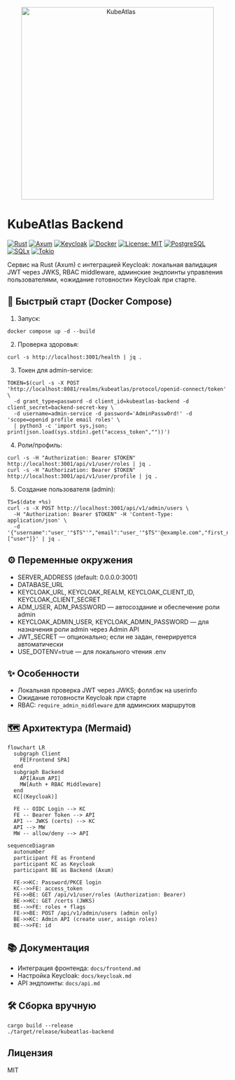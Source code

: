 <p align="center">
  <img src="assets/kubeatlas-logo.gif" alt="KubeAtlas" width="440" />
</p>

# KubeAtlas Backend

[![Rust](https://img.shields.io/badge/Rust-1.85+-93450a?logo=rust)](https://www.rust-lang.org/)
[![Axum](https://img.shields.io/badge/Web-Axum-1f6feb)](https://docs.rs/axum)
[![Keycloak](https://img.shields.io/badge/Auth-Keycloak-6d28d9)](https://www.keycloak.org/)
[![Docker](https://img.shields.io/badge/Docker-Compose-2496ed?logo=docker)](https://docs.docker.com/compose/)
[![License: MIT](https://img.shields.io/badge/License-MIT-success)](LICENSE)
[![PostgreSQL](https://img.shields.io/badge/DB-PostgreSQL-316192?logo=postgresql&logoColor=white)](https://www.postgresql.org/)
[![SQLx](https://img.shields.io/badge/ORM-SQLx-0f766e)](https://docs.rs/sqlx)
[![Tokio](https://img.shields.io/badge/Runtime-Tokio-0b5fff?logo=rust)](https://tokio.rs/)

Сервис на Rust (Axum) с интеграцией Keycloak: локальная валидация JWT через JWKS, RBAC middleware, админские эндпоинты управления пользователями, «ожидание готовности» Keycloak при старте.

## 🚀 Быстрый старт (Docker Compose)

1. Запуск:
```
docker compose up -d --build
```
2. Проверка здоровья:
```
curl -s http://localhost:3001/health | jq .
```
3. Токен для admin-service:
```
TOKEN=$(curl -s -X POST 'http://localhost:8081/realms/kubeatlas/protocol/openid-connect/token' \
  -d grant_type=password -d client_id=kubeatlas-backend -d client_secret=backend-secret-key \
  -d username=admin-service -d password='AdminPassw0rd!' -d 'scope=openid profile email roles' \
  | python3 -c 'import sys,json; print(json.load(sys.stdin).get("access_token",""))')
```
4. Роли/профиль:
```
curl -s -H "Authorization: Bearer $TOKEN" http://localhost:3001/api/v1/user/roles | jq .
curl -s -H "Authorization: Bearer $TOKEN" http://localhost:3001/api/v1/user/profile | jq .
```
5. Создание пользователя (admin):
```
TS=$(date +%s)
curl -s -X POST http://localhost:3001/api/v1/admin/users \
  -H "Authorization: Bearer $TOKEN" -H 'Content-Type: application/json' \
  -d '{"username":"user_'"$TS"'","email":"user_'"$TS"'@example.com","first_name":"U","last_name":"T","password":"StrongPassw0rd!","roles":["user"]}' | jq .
```

## ⚙️ Переменные окружения

- SERVER_ADDRESS (default: 0.0.0.0:3001)
- DATABASE_URL
- KEYCLOAK_URL, KEYCLOAK_REALM, KEYCLOAK_CLIENT_ID, KEYCLOAK_CLIENT_SECRET
- ADM_USER, ADM_PASSWORD — автосоздание и обеспечение роли admin
- KEYCLOAK_ADMIN_USER, KEYCLOAK_ADMIN_PASSWORD — для назначения роли admin через Admin API
- JWT_SECRET — опционально; если не задан, генерируется автоматически
- USE_DOTENV=true — для локального чтения .env

## ✨ Особенности
- Локальная проверка JWT через JWKS; фоллбэк на userinfo
- Ожидание готовности Keycloak при старте
- RBAC: `require_admin_middleware` для админских маршрутов

## 🗺️ Архитектура (Mermaid)

```mermaid
flowchart LR
  subgraph Client
    FE[Frontend SPA]
  end
  subgraph Backend
    API[Axum API]
    MW[Auth + RBAC Middleware]
  end
  KC[(Keycloak)]

  FE -- OIDC Login --> KC
  FE -- Bearer Token --> API
  API -- JWKS (certs) --> KC
  API --> MW
  MW -- allow/deny --> API
```

```mermaid
sequenceDiagram
  autonumber
  participant FE as Frontend
  participant KC as Keycloak
  participant BE as Backend (Axum)

  FE->>KC: Password/PKCE login
  KC-->>FE: access_token
  FE->>BE: GET /api/v1/user/roles (Authorization: Bearer)
  BE->>KC: GET /certs (JWKS)
  BE-->>FE: roles + flags
  FE->>BE: POST /api/v1/admin/users (admin only)
  BE->>KC: Admin API (create user, assign roles)
  BE-->>FE: id
```

## 📚 Документация
- Интеграция фронтенда: `docs/frontend.md`
- Настройка Keycloak: `docs/keycloak.md`
- API эндпоинты: `docs/api.md`

## 🛠️ Сборка вручную
```
cargo build --release
./target/release/kubeatlas-backend
```

## Лицензия
MIT
